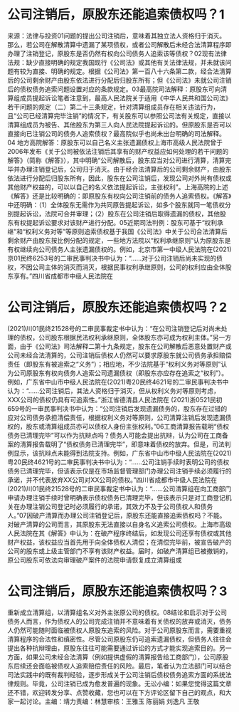 # 公司注销后，原股东还能追索债权吗？1

来源：法律与投资01问题的提出公司注销后，意味着其独立法人资格归于消灭。那么，若公司在解散清算中遗漏了某项债权，或者公司解散后未经合法清算程序即办理了注销登记，原股东是否仍然有权向公司债务人追索该等债权？02现有法律法规：缺少直接明确的规定我国现行《公司法》或其他有关法律法规，并未就该问题有较为直接、明确的规定。根据《公司法》第一百八十六条第二款，经合法清算后的公司剩余财产由股东依法进行分配后归股东所有；但《公司法》未就公司注销后的债权债务追索问题设置对应的条款规定。03最高院司法解释：原股东可向清算组成员提起诉讼笔者注意到，最高人民法院关于适用《中华人民共和国公司法》若干问题的规定（二）第二十三条规定，针对清算组成员存在相关违法行为，且“公司已经清算完毕注销”的情况下，有关股东可以参照公司法有关规定，直接以清算组成员为被告、其他股东为第三人向人民法院提起诉讼的。但原股东是否可以直接向已注销公司的债务人追索债权？最高院似乎也尚未出台明确的司法解释。04 地方高院解答：原股东可以自己名义主张遗漏债权上海市高级人民法院曾于2006年发布《关于公司被依法注销后其享有的财产权益应如何处理的若干问题的解答》（简称《解答》），其中明确“公司解散后，股东应当对公司进行清算，清算完毕并办理注销登记后，公司归于消灭。由于经合法清算后的公司剩余财产，由股东依法进行分配后归股东所有，因此，股东在公司注销后，发现公司对外尚有债权或其他财产权益的，可以以自己的名义依法提起诉讼，主张权利”。上海高院的上述《解答》还是比较明确的：即原股东有权向公司注销前的债务人追索债权。《解答》中还明确：（1）全体股东无需作为共同原告提起诉讼，如多个股东就同一笔债权分别提起诉讼，法院可合并审理；（2）股东在公司注销后取得遗漏的债权，其他股东有权提起诉讼要求对该财产进行分配。05近期司法判例：股东可基于“权利承继”和“权利义务对等”等原则追索债权基于我国《公司法》中关于公司合法清算后剩余财产由股东按比例分配的规定，一些地方法院以“权利承继原则”认为原股东是有权继续向公司债务人主张遗漏债权的。例如，北京市第一中级人民法院在(2021)京01民终6253号的二审民事判决书中认为：“……对于公司注销后尚未实现的债权，不因公司主体的消灭而消灭，根据民事权利承继原则，公司的权利应由全体股东享有。”四川省成都市中级人民法院在

# 公司注销后，原股东还能追索债权吗？2

(2021)川01民终21528号的二审民事裁定书中认为：“在公司注销登记后对尚未处理的债权，公司股东根据民法权利承继原则，全体股东亦可成为权利主体。”另一方面，由于《公司法》司法解释二第十九条规定，股东在公司解散后恶意处置财产或公司未经合法清算的，公司注销后债权人仍然可以要求原股东就公司债务承担赔偿责任（即股东有被追索之“义务”）；相应地，不少法院基于“权利义务对等原则”认为公司原股东有权向债务人追索公司遗漏债权（即股东亦应存在追索之“权利”）。例如，广东省中山市中级人民法院在(2021)粤20民终4621号的二审民事判决书中认为：“……公司注销后，其法人资格归于消灭，但从权利义务对等原则考虑，XXX公司的债权仍具有可追索性。”浙江省德清县人民法院在  (2021)浙0521民初659号的一审民事判决书中认为：“公司注销后发现遗漏债务的，股东存在过错的应对公司债务承担清偿责任，根据权利义务对等原则，公司清算注销后发现遗漏债权的，股东或清算组成员亦可以债权人身份主张权利。”06工商清算报告载明“债权债务已清理完毕”可以作为抗辩点吗？债务人可能会提出抗辩，认为公司在工商备案的清算报告载明了“债权债务已清理完毕”，即意味着债权的放弃。但是，司法判例显示，该抗辩点未能得到法院支持。例如，广东省中山市中级人民法院在(2021)粤20民终4621号的二审民事判决书中认为：“……公司注销手续时表明公司的债权债务已清理完毕，但该表示仅是在市场监督管理部门办理公司注销手续必须履行的承诺，并不代表放弃XX公司对XX公司的债权。”四川省成都市中级人民法院在(2021)川01民终21528号的二审民事裁定书中认为：“……公司清算组在向工商部门申请办理注销手续时曾明确表示债权债务已清理完毕，但该表示只是对工商登记机关在办理注销公司登记时必须履行的承诺，其效力不及于公司债权人和债务人。”07因破产清算而办理公司注销登记后，原股东还能直接追索债权吗？不能。对破产清算的公司而言，其原股东无法直接以自身名义追索公司债权。上海市高级人民法院在其《解答》中认为：在破产程序终结后，如发现公司还享有债权或其他财产权益，该权益应当首先用于向全体债权人清偿；在清偿完毕前，被宣告破产的公司的股东或上级主管部门不享有该财产权益。届时，如破产清算组已被撤销的，原公司股东可依法向审理破产案件的法院申请恢复成立清算组或

# 公司注销后，原股东还能追索债权吗？3

重新成立清算组，以清算组名义对外主张原公司的债权。08结论和启示对于公司债务人而言，作为债权人的公司完成注销并不意味着有关债权的放弃或消灭，债务人仍然可能随时面临被债权人原股东追索的风险。对于公司原股东而言，需要重视清算程序的合法性和缜密性。尽管公司原股东仍可追索遗漏债权，但债务人往往会提出各种抗辩理由，原股东往往可能需要通过诉讼的方式才能实现追索目的。另一方面，如果公司未经合法清算（例如提供虚假的清算报告给工商部门），公司原股东后续还会面临被债权人追索赔偿责任的风险。最后，笔者认为立法部门可以结合司法实践中的既有裁判经验，逐步形成关于公司注销后债权债务追索方面的系统法律规则。毕竟，公司注销已成为愈发普遍的现象。无讼小编：如果您觉得这篇文章还不错，欢迎转发分享、点赞收藏，您也可以在下方评论区留下自己的观点，和大家一起讨论。主编：靖力责编：林慧审核：王雅玉 陈丽娟 刘逸凡 王敬

